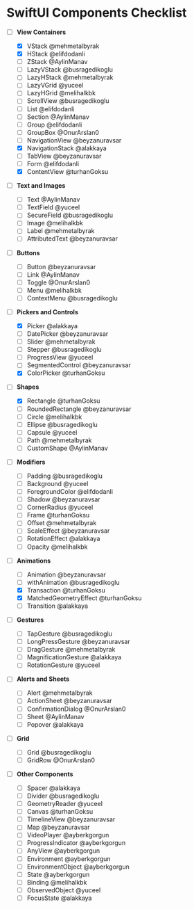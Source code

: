 # SwiftUI Components Checklist

- [ ] **View Containers**

  - [x] VStack @mehmetalbyrak
  - [x] HStack @elifdodanli
  - [ ] ZStack @AylinManav
  - [ ] LazyVStack @busragedikoglu
  - [ ] LazyHStack @mehmetalbyrak
  - [ ] LazyVGrid @yuceel
  - [ ] LazyHGrid @melihalkbk
  - [ ] ScrollView @busragedikoglu
  - [ ] List @elifdodanli
  - [ ] Section @AylinManav
  - [ ] Group @elifdodanli
  - [ ] GroupBox @OnurArslan0
  - [ ] NavigationView @beyzanuravsar
  - [x] NavigationStack @alakkaya
  - [ ] TabView @beyzanuravsar
  - [ ] Form @elifdodanli
  - [x] ContentView @turhanGoksu

- [ ] **Text and Images**

  - [ ] Text @AylinManav
  - [ ] TextField @yuceel
  - [ ] SecureField @busragedikoglu
  - [ ] Image @melihalkbk
  - [ ] Label @mehmetalbyrak
  - [ ] AttributedText @beyzanuravsar

- [ ] **Buttons**

  - [ ] Button @beyzanuravsar
  - [ ] Link @AylinManav
  - [ ] Toggle @OnurArslan0
  - [ ] Menu @melihalkbk
  - [ ] ContextMenu @busragedikoglu

- [ ] **Pickers and Controls**

  - [x] Picker @alakkaya
  - [ ] DatePicker @beyzanuravsar
  - [ ] Slider @mehmetalbyrak
  - [ ] Stepper @busragedikoglu
  - [ ] ProgressView @yuceel
  - [ ] SegmentedControl @beyzanuravsar
  - [x] ColorPicker @turhanGoksu

- [ ] **Shapes**

  - [x] Rectangle @turhanGoksu
  - [ ] RoundedRectangle @beyzanuravsar
  - [ ] Circle @melihalkbk
  - [ ] Ellipse @busragedikoglu
  - [ ] Capsule @yuceel
  - [ ] Path @mehmetalbyrak
  - [ ] CustomShape @AylinManav

- [ ] **Modifiers**

  - [ ] Padding @busragedikoglu
  - [ ] Background @yuceel
  - [ ] ForegroundColor @elifdodanli
  - [ ] Shadow @beyzanuravsar
  - [ ] CornerRadius @yuceel
  - [ ] Frame @turhanGoksu
  - [ ] Offset @mehmetalbyrak
  - [ ] ScaleEffect @beyzanuravsar
  - [ ] RotationEffect @alakkaya
  - [ ] Opacity @melihalkbk

- [ ] **Animations**

  - [ ] Animation @beyzanuravsar
  - [ ] withAnimation @busragedikoglu
  - [x] Transaction @turhanGoksu
  - [x] MatchedGeometryEffect @turhanGoksu
  - [ ] Transition @alakkaya

- [ ] **Gestures**

  - [ ] TapGesture @busragedikoglu
  - [ ] LongPressGesture @beyzanuravsar
  - [ ] DragGesture @mehmetalbyrak
  - [ ] MagnificationGesture @alakkaya
  - [ ] RotationGesture @yuceel

- [ ] **Alerts and Sheets**

  - [ ] Alert @mehmetalbyrak
  - [ ] ActionSheet @beyzanuravsar
  - [ ] ConfirmationDialog @OnurArslan0
  - [ ] Sheet @AylinManav
  - [ ] Popover @alakkaya

- [ ] **Grid**

  - [ ] Grid @busragedikoglu
  - [ ] GridRow @OnurArslan0

- [ ] **Other Components**
  - [ ] Spacer @alakkaya
  - [ ] Divider @busragedikoglu
  - [ ] GeometryReader @yuceel
  - [ ] Canvas @turhanGoksu
  - [ ] TimelineView @beyzanuravsar
  - [ ] Map @beyzanuravsar
  - [ ] VideoPlayer @ayberkgorgun
  - [ ] ProgressIndicator @ayberkgorgun
  - [ ] AnyView @ayberkgorgun
  - [ ] Environment @ayberkgorgun
  - [ ] EnvironmentObject @ayberkgorgun
  - [ ] State @ayberkgorgun
  - [ ] Binding @melihalkbk
  - [ ] ObservedObject @yuceel
  - [ ] FocusState @alakkaya
